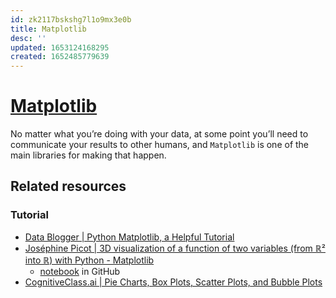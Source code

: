 ```yaml
---
id: zk2117bskshg7l1o9mx3e0b
title: Matplotlib
desc: ''
updated: 1653124168295
created: 1652485779639
---
```

# [Matplotlib](https://matplotlib.org/)

No matter what you’re doing with your data, at some point you’ll need to communicate your results to other humans, and `Matplotlib` is one of the main libraries for making that happen.

## Related resources

### Tutorial

- [Data Blogger | Python Matplotlib, a Helpful Tutorial](https://www.data-blogger.com/python-matplotlib-pyplot-a-perfect-combination/)
- [Joséphine Picot | 3D visualization of a function of two variables (from ℝ² into ℝ) with Python - Matplotlib](https://medium.com/analytics-vidhya/3d-visualization-of-a-function-of-two-variables-from-ℝ²-into-ℝ-with-python-matplotlib-5bd3df39fc94)
    - [notebook](https://github.com/joctet/3D-visualization-of-a-function-of-two-variables-with-Python--Matplotlib/blob/main/3D%20visualization%20of%20a%20function%20of%20two%20variables%20(from%20ℝ²%20into%20ℝ)%20with%20Python%20-Matplotlib.ipynb) in GitHub
- [CognitiveClass.ai | Pie Charts, Box Plots, Scatter Plots, and Bubble Plots](https://deepnote.com/@a11s/Data-Visualisation-with-Python-1207d3ca-3a5f-4b5d-bd15-85c49c1d94ed)
